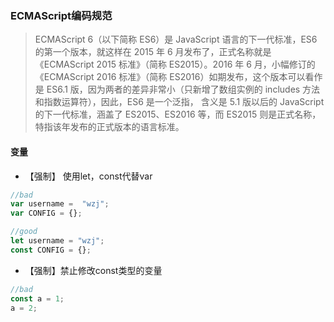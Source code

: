 ### ECMAScript编码规范

> ECMAScript 6（以下简称 ES6）是 JavaScript 语言的下一代标准，ES6 的第一个版本，就这样在 2015 年 6 月发布了，正式名称就是《ECMAScript 2015 标准》（简称 ES2015）。2016 年 6 月，小幅修订的《ECMAScript 2016 标准》（简称 ES2016）如期发布，这个版本可以看作是 ES6.1 版，因为两者的差异非常小（只新增了数组实例的 includes 方法和指数运算符），因此，ES6 是一个泛指， 含义是 5.1 版以后的 JavaScript 的下一代标准，涵盖了 ES2015、ES2016 等，而 ES2015 则是正式名称，特指该年发布的正式版本的语言标准。



#### 变量

+ 【强制】 使用let，const代替var

```js
//bad
var username =  "wzj";
var CONFIG = {};

//good
let username = "wzj";
const CONFIG = {};
```

+ 【强制】禁止修改const类型的变量

```js
//bad
const a = 1;
a = 2;
```



